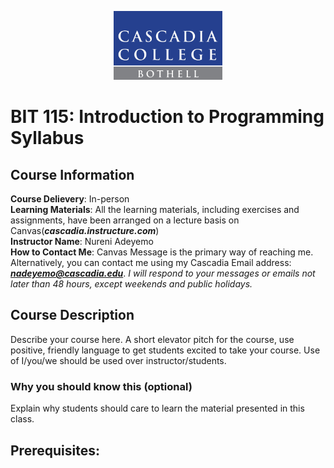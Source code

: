 <p align="center">
  <a href="https://www.cascadia.edu">
      <img alt="Make School Logo" src="./CascadiaLogo/CascadiaCollegeLogo.jpg" height="110">
  </a>
</p>



# BIT 115: Introduction to Programming Syllabus


## Course Information
**Course Delievery**: In-person  
**Learning Materials**: All the learning materials, including exercises and assignments, have been arranged on a lecture basis on Canvas(***cascadia.instructure.com***)   
**Instructor Name**: Nureni Adeyemo   
**How to Contact Me**: Canvas Message is the primary way of reaching me. Alternatively, you can contact me using my Cascadia Email address: ***nadeyemo@cascadia.edu***. *I will respond to your messages or emails not later than 48 hours, except weekends and public holidays.*    


## Course Description
Describe your course here. A short elevator pitch for the course, use positive, friendly language to get students excited to take your course. Use of I/you/we should be used over instructor/students.    

### Why you should know this (optional)

Explain why students should care to learn the material presented in this class.

## Prerequisites:  

